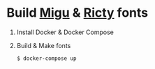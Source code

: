 # Build [Migu](http://mix-mplus-ipa.osdn.jp/migu/) & [Ricty](http://www.rs.tus.ac.jp/yyusa/ricty.html) fonts

 1. Install Docker & Docker Compose

 2. Build & Make fonts

        $ docker-compose up
